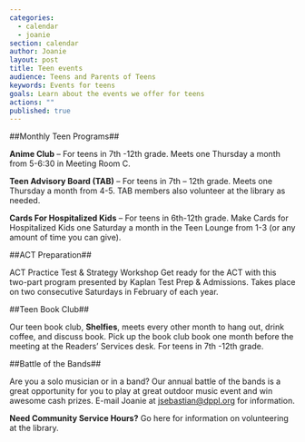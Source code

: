 ```yaml
---
categories: 
  - calendar
  - joanie
section: calendar
author: Joanie
layout: post
title: Teen events
audience: Teens and Parents of Teens
keywords: Events for teens
goals: Learn about the events we offer for teens
actions: ""
published: true
---
```




##Monthly Teen Programs##

**Anime Club** – For teens in 7th -12th grade. Meets one Thursday a month from 5-6:30 in Meeting Room C.   

**Teen Advisory Board (TAB)** – For teens in 7th – 12th grade. Meets one Thursday a month from 4-5. TAB members also volunteer at the library as needed.  

**Cards For Hospitalized Kids** – For teens in 6th-12th grade. Make Cards for Hospitalized Kids one Saturday a month in the Teen Lounge from 1-3 (or any amount of time you can give).  

##ACT Preparation##

ACT Practice Test & Strategy Workshop
Get ready for the ACT with this two-part program presented by Kaplan Test Prep & Admissions. Takes place on two consecutive Saturdays in February of each year. 

##Teen Book Club##

Our teen book club, **Shelfies**, meets every other month to hang out, drink coffee, and discuss book. Pick up the book club book one month before the meeting at the Readers’ Services desk. For teens in 7th -12th grade.   

##Battle of the Bands##  

Are you a solo musician or in a band? Our annual battle of the bands is a great opportunity for you to play at great outdoor music event and win awesome cash prizes. E-mail Joanie at jsebastian@dppl.org for information.  

**Need Community Service Hours?** Go here for information on volunteering at the library.


